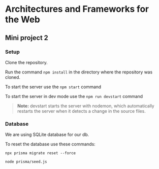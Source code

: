 # Architectures and Frameworks for the Web
## Mini project 2

### Setup
Clone the repository.

Run the command `npm install` in the directory where the repository was cloned.

To start the server use the `npm start` command

To start the server in dev mode use the `npm run devstart` command
> **Note:** devstart starts the server with nodemon, which automatically restarts the server when it detects a change in the source files.

### Database
We are using SQLite database for our db.

To reset the database use these commands:

`npx prisma migrate reset --force`

`node prisma/seed.js`
